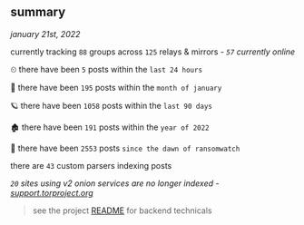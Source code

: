 
## summary
_january 21st, 2022_

currently tracking `88` groups across `125` relays & mirrors - _`57` currently online_

⏲ there have been `5` posts within the `last 24 hours`

🦈 there have been `195` posts within the `month of january`

🪐 there have been `1058` posts within the `last 90 days`

🏚 there have been `191` posts within the `year of 2022`

🦕 there have been `2553` posts `since the dawn of ransomwatch`

there are `43` custom parsers indexing posts

_`20` sites using v2 onion services are no longer indexed - [support.torproject.org](https://support.torproject.org/onionservices/v2-deprecation/)_

> see the project [README](https://github.com/thetanz/ransomwatch#ransomwatch--) for backend technicals
